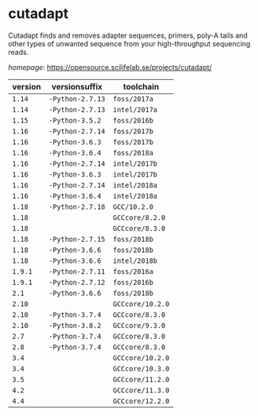 # cutadapt

Cutadapt finds and removes adapter sequences, primers, poly-A tails and  other types of unwanted sequence from your high-throughput sequencing reads.

*homepage*: <https://opensource.scilifelab.se/projects/cutadapt/>

version | versionsuffix | toolchain
--------|---------------|----------
``1.14`` | ``-Python-2.7.13`` | ``foss/2017a``
``1.14`` | ``-Python-2.7.13`` | ``intel/2017a``
``1.15`` | ``-Python-3.5.2`` | ``foss/2016b``
``1.16`` | ``-Python-2.7.14`` | ``foss/2017b``
``1.16`` | ``-Python-3.6.3`` | ``foss/2017b``
``1.16`` | ``-Python-3.6.4`` | ``foss/2018a``
``1.16`` | ``-Python-2.7.14`` | ``intel/2017b``
``1.16`` | ``-Python-3.6.3`` | ``intel/2017b``
``1.16`` | ``-Python-2.7.14`` | ``intel/2018a``
``1.16`` | ``-Python-3.6.4`` | ``intel/2018a``
``1.18`` | ``-Python-2.7.18`` | ``GCC/10.2.0``
``1.18`` |  | ``GCCcore/8.2.0``
``1.18`` |  | ``GCCcore/8.3.0``
``1.18`` | ``-Python-2.7.15`` | ``foss/2018b``
``1.18`` | ``-Python-3.6.6`` | ``foss/2018b``
``1.18`` | ``-Python-3.6.6`` | ``intel/2018b``
``1.9.1`` | ``-Python-2.7.11`` | ``foss/2016a``
``1.9.1`` | ``-Python-2.7.12`` | ``foss/2016b``
``2.1`` | ``-Python-3.6.6`` | ``foss/2018b``
``2.10`` |  | ``GCCcore/10.2.0``
``2.10`` | ``-Python-3.7.4`` | ``GCCcore/8.3.0``
``2.10`` | ``-Python-3.8.2`` | ``GCCcore/9.3.0``
``2.7`` | ``-Python-3.7.4`` | ``GCCcore/8.3.0``
``2.8`` | ``-Python-3.7.4`` | ``GCCcore/8.3.0``
``3.4`` |  | ``GCCcore/10.2.0``
``3.4`` |  | ``GCCcore/10.3.0``
``3.5`` |  | ``GCCcore/11.2.0``
``4.2`` |  | ``GCCcore/11.3.0``
``4.4`` |  | ``GCCcore/12.2.0``
